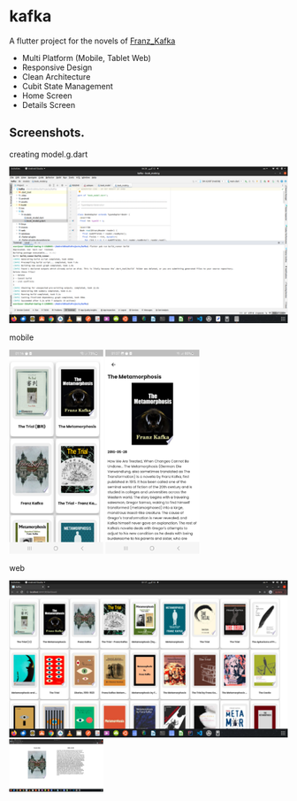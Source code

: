 # kafka

A flutter project for the novels of [Franz_Kafka](https://en.wikipedia.org/wiki/Franz_Kafka)

- Multi Platform (Mobile, Tablet Web)
- Responsive Design
- Clean Architecture
- Cubit State Management
- Home Screen
- Details Screen

## Screenshots.

creating model.g.dart

<p float="left">
   <img src="https://github.com/mo7amedaliEbaid/kafka/blob/ea5da6fb6dae56d5dacc7426560e299090955cd2/screenshots/g-model.png" width="670" />
</p>

mobile 

<p float="left">
   <img src="https://github.com/mo7amedaliEbaid/kafka/blob/ea5da6fb6dae56d5dacc7426560e299090955cd2/screenshots/home.jpg" width="170" />
   <img src="https://github.com/mo7amedaliEbaid/kafka/blob/ea5da6fb6dae56d5dacc7426560e299090955cd2/screenshots/details.jpg" width="170" />
</p>

web

<p float="left">
   <img src="https://github.com/mo7amedaliEbaid/kafka/blob/ea5da6fb6dae56d5dacc7426560e299090955cd2/screenshots/home-web.png" width="670" />
   <img src="https://github.com/mo7amedaliEbaid/kafka/blob/ea5da6fb6dae56d5dacc7426560e299090955cd2/screenshots/details-web.png" width="170" />
</p>